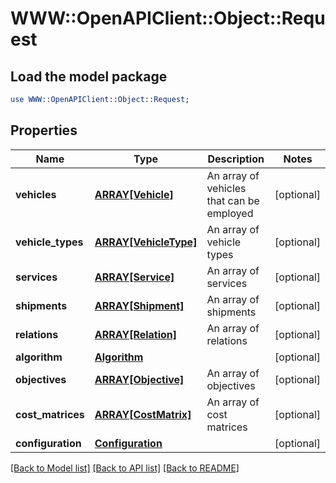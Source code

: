 # WWW::OpenAPIClient::Object::Request

## Load the model package
```perl
use WWW::OpenAPIClient::Object::Request;
```

## Properties
Name | Type | Description | Notes
------------ | ------------- | ------------- | -------------
**vehicles** | [**ARRAY[Vehicle]**](Vehicle.md) | An array of vehicles that can be employed | [optional] 
**vehicle_types** | [**ARRAY[VehicleType]**](VehicleType.md) | An array of vehicle types | [optional] 
**services** | [**ARRAY[Service]**](Service.md) | An array of services | [optional] 
**shipments** | [**ARRAY[Shipment]**](Shipment.md) | An array of shipments | [optional] 
**relations** | [**ARRAY[Relation]**](Relation.md) | An array of relations | [optional] 
**algorithm** | [**Algorithm**](Algorithm.md) |  | [optional] 
**objectives** | [**ARRAY[Objective]**](Objective.md) | An array of objectives | [optional] 
**cost_matrices** | [**ARRAY[CostMatrix]**](CostMatrix.md) | An array of cost matrices | [optional] 
**configuration** | [**Configuration**](Configuration.md) |  | [optional] 

[[Back to Model list]](../README.md#documentation-for-models) [[Back to API list]](../README.md#documentation-for-api-endpoints) [[Back to README]](../README.md)


